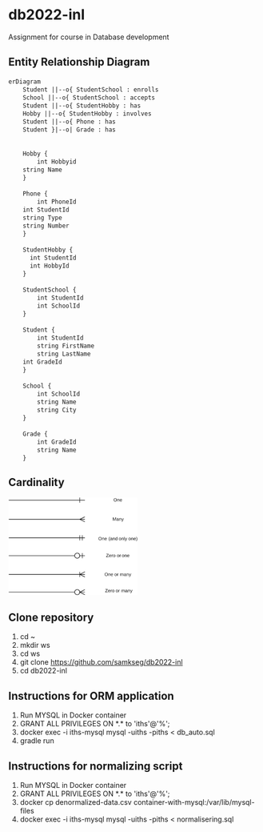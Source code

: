# db2022-inl
Assignment for course in Database development

## Entity Relationship Diagram

```mermaid
erDiagram
    Student ||--o{ StudentSchool : enrolls
    School ||--o{ StudentSchool : accepts
    Student ||--o{ StudentHobby : has
    Hobby ||--o{ StudentHobby : involves
    Student ||--o{ Phone : has
    Student }|--o| Grade : has
       

    Hobby {
    	int Hobbyid
	string Name
    }

    Phone {
    	int PhoneId
	int StudentId
	string Type
	string Number
    }

    StudentHobby {
	  int StudentId
	  int HobbyId 
    }

    StudentSchool {
        int StudentId
        int SchoolId
    }

    Student {
        int StudentId
        string FirstName
        string LastName
	int GradeId
    }

    School {
        int SchoolId
        string Name
        string City
    }

    Grade {
        int GradeId
        string Name
    }
```

## Cardinality

![Cardinality](cardinality-1.png)

## Clone repository
1. cd ~
2. mkdir ws
3. cd ws
4. git clone https://github.com/samkseg/db2022-inl
5. cd db2022-inl

## Instructions for ORM application
1. Run MYSQL in Docker container
2. GRANT ALL PRIVILEGES ON \*.\* to 'iths'@'%';
3. docker exec -i iths-mysql mysql -uiths -piths < db_auto.sql
4. gradle run

## Instructions for normalizing script
1. Run MYSQL in Docker container
2. GRANT ALL PRIVILEGES ON \*.\* to 'iths'@'%';
3. docker cp denormalized-data.csv container-with-mysql:/var/lib/mysql-files
4. docker exec -i iths-mysql mysql -uiths -piths < normalisering.sql
